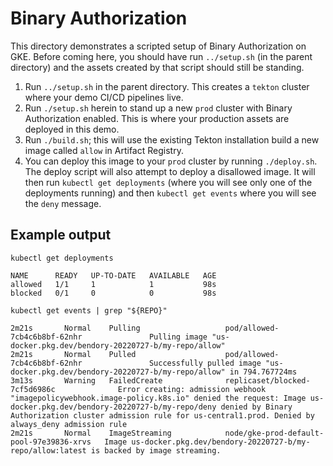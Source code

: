 # Binary Authorization
This directory demonstrates a scripted setup of Binary Authorization on GKE.
Before coming here, you should have run `../setup.sh` (in the parent directory)
and the assets created by that script should still be standing.

1. Run `../setup.sh` in the parent directory. This creates a `tekton`
   cluster where your demo CI/CD pipelines live.
2. Run `./setup.sh` herein to stand up a new `prod` cluster with Binary
   Authorization enabled. This is where your production assets are 
   deployed in this demo.
3. Run `./build.sh`; this will use the existing Tekton installation build a new
   image called `allow` in Artifact Registry.
4. You can deploy this image to your `prod` cluster by running `./deploy.sh`.
   The deploy script will also attempt to deploy a disallowed image. It will
   then run `kubectl get deployments` (where you will see only one of the
   deployments running) and then `kubectl get events` where you will see the
   `deny` message.

## Example output

`kubectl get deployments`

	NAME      READY   UP-TO-DATE   AVAILABLE   AGE
	allowed   1/1     1            1           98s
	blocked   0/1     0            0           98s


`kubectl get events | grep "${REPO}"`

	2m21s       Normal    Pulling                   pod/allowed-7cb4c6b8bf-62nhr               Pulling image "us-docker.pkg.dev/bendory-20220727-b/my-repo/allow"
	2m21s       Normal    Pulled                    pod/allowed-7cb4c6b8bf-62nhr               Successfully pulled image "us-docker.pkg.dev/bendory-20220727-b/my-repo/allow" in 794.767724ms
	3m13s       Warning   FailedCreate              replicaset/blocked-7cf5d6986c              Error creating: admission webhook "imagepolicywebhook.image-policy.k8s.io" denied the request: Image us-docker.pkg.dev/bendory-20220727-b/my-repo/deny denied by Binary Authorization cluster admission rule for us-central1.prod. Denied by always_deny admission rule
	2m21s       Normal    ImageStreaming            node/gke-prod-default-pool-97e39836-xrvs   Image us-docker.pkg.dev/bendory-20220727-b/my-repo/allow:latest is backed by image streaming.

